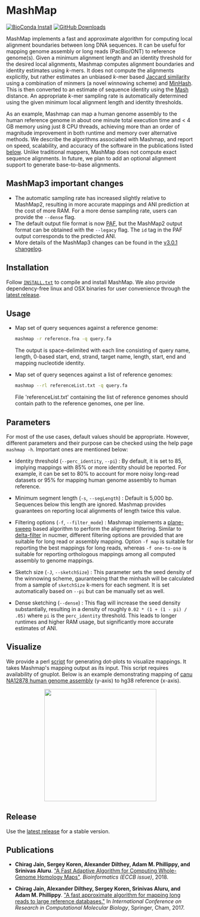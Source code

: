 MashMap
========================================================================
[![BioConda Install](https://img.shields.io/conda/dn/bioconda/mashmap.svg?style=flag&label=BioConda%20install)](https://anaconda.org/bioconda/mashmap)
[![GitHub Downloads](https://img.shields.io/github/downloads/marbl/MashMap/total.svg?style=social&logo=github&label=Download)](https://github.com/marbl/MashMap/releases)

MashMap implements a fast and approximate algorithm for computing local alignment boundaries between long DNA sequences. It can be useful for mapping genome assembly or long reads (PacBio/ONT) to reference genome(s). Given a minimum alignment length and an identity threshold for the desired local alignments, Mashmap computes alignment boundaries and identity estimates using *k*-mers. It does not compute the alignments explicitly, but rather estimates an unbiased *k*-mer based [Jaccard similarity](https://en.wikipedia.org/wiki/Jaccard_index) using a combination of minmers (a novel winnowing scheme) and [MinHash](https://en.wikipedia.org/wiki/MinHash). This is then converted to an estimate of sequence identity using the [Mash](http://mash.readthedocs.org) distance. An appropriate *k*-mer sampling rate is automatically determined using the given minimum local alignment length and identity thresholds. 

As an example, Mashmap can map a human genome assembly to the human reference genome in about one minute total execution time and < 4 GB memory using just 8 CPU threads, achieving more than an order of magnitude improvement in both runtime and memory over alternative methods. We describe the algorithms associated with Mashmap, and report on speed, scalability, and accuracy of the software in the publications listed [below](#publications). Unlike traditional mappers, MashMap does not compute exact sequence alignments. In future, we plan to add an optional alignment support to generate base-to-base alignments.

## MashMap3 important changes
- The automatic sampling rate has increased slightly relative to MashMap2, resulting in more accurate mappings and ANI prediction at the cost of more RAM. For a more dense sampling rate, users can provide the `--dense` flag. 
- The default output file format is now [PAF](https://github.com/lh3/miniasm/blob/master/PAF.md), but the MashMap2 output format can be obtained with the `--legacy` flag. The `id` tag in the PAF output corresponds to the predicted ANI. 
- More details of the MashMap3 changes can be found in the [v3.0.1 changelog](https://github.com/marbl/MashMap/releases/tag/v3.0.1).

## Installation
Follow [`INSTALL.txt`](INSTALL.txt) to compile and install MashMap. We also provide dependency-free linux and OSX binaries for user convenience through the [latest release](https://github.com/marbl/MashMap/releases).

## Usage

* Map set of query sequences against a reference genome:
  ```sh
  mashmap -r reference.fna -q query.fa
  ```
  The output is space-delimited with each line consisting of query name, length,
  0-based start, end, strand, target name, length, start, end and mapping nucleotide
  identity.

* Map set of query seqences against a list of reference genomes:
  ```sh
  mashmap --rl referenceList.txt -q query.fa
  ```
  File 'referenceList.txt' containing the list of reference genomes should contain path to the reference genomes, one per line.

## Parameters

For most of the use cases, default values should be appropriate. However, different parameters and their purpose can be checked using the help page `mashmap -h`. Important ones are mentioned below:

* Identity threshold (`--perc_identity`, `--pi`) : By default, it is set to 85, implying mappings with 85% or more identity should be reported. For example, it can be set to 80% to account for more noisy long-read datasets or 95% for mapping human genome assembly to human reference.

* Minimum segment length (`-s`, `--segLength`) :  Default is 5,000 bp. Sequences below this length are ignored. Mashmap provides guarantees on reporting local alignments of length twice this value.

* Filtering options (`-f`, `--filter_mode`) : Mashmap implements a [plane-sweep](https://en.wikipedia.org/wiki/Sweep_line_algorithm) based algorithm to perform the alignment filtering. Similar to [delta-filter](http://mummer.sourceforge.net/manual/#filter) in nucmer, different filtering options are provided that are suitable for long read or assembly mapping. Option `-f map` is suitable for reporting the best mappings for long reads, whereas `-f one-to-one` is suitable for reporting orthologous mappings among all computed assembly to genome mappings.   

* Sketch size (`-J`, `--sketchSize`) : This parameter sets the seed density of the winnowing scheme, gauranteeing that the minhash will be calculated from a sample of `sketchSize` k-mers for each segment. It is set automatically based on `--pi` but can be manually set as well. 

* Dense sketching (`--dense`) : This flag will increase the seed density substantially, resulting in a density of roughly `0.02 * (1 + (1 - pi) / .05)` where `pi` is the `perc_identity` threshold. This leads to longer runtimes and higher RAM usage, but significantly more accurate estimates of ANI. 

## Visualize

We provide a perl [script](scripts) for generating dot-plots to visualize mappings. It takes Mashmap's mapping output as its input. This script requires availability of gnuplot. Below is an example demonstrating mapping of [canu NA12878 human genome assembly](https://github.com/nanopore-wgs-consortium/NA12878/blob/master/Genome.md) (y-axis) to hg38 reference (x-axis).

<p align="center">
<img src="https://i.postimg.cc/HskJNzNg/readme-mashmap.jpg" height="300"/>
</p>

## Release

Use the [latest release](https://github.com/marbl/MashMap/releases) for a stable version. 

## <a name=“publications”></a>Publications

- **Chirag Jain, Sergey Koren, Alexander Dilthey, Adam M. Phillippy, and Srinivas Aluru**. ["A Fast Adaptive Algorithm for Computing Whole-Genome Homology Maps"](https://doi.org/10.1093/bioinformatics/bty597). *Bioinformatics (ECCB issue)*, 2018.

- **Chirag Jain, Alexander Dilthey, Sergey Koren, Srinivas Aluru, and Adam M. Phillippy**. ["A fast approximate algorithm for mapping long reads to large reference databases."](https://link.springer.com/chapter/10.1007/978-3-319-56970-3_5) In *International Conference on Research in Computational Molecular Biology*, Springer, Cham, 2017.
